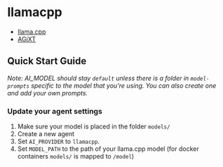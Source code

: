 # llamacpp
- [llama.cpp](https://github.com/ggerganov/llama.cpp)
- [AGiXT](https://github.com/Josh-XT/AGiXT)

## Quick Start Guide
_Note: AI_MODEL should stay `default` unless there is a folder in `model-prompts` specific to the model that you're using. You can also create one and add your own prompts._
### Update your agent settings
1. Make sure your model is placed in the folder `models/` 
1. Create a new agent
1. Set `AI_PROVIDER` to `llamacpp`.
1. Set `MODEL_PATH` to the path of your llama.cpp model (for docker containers `models/` is mapped to `/model`)
